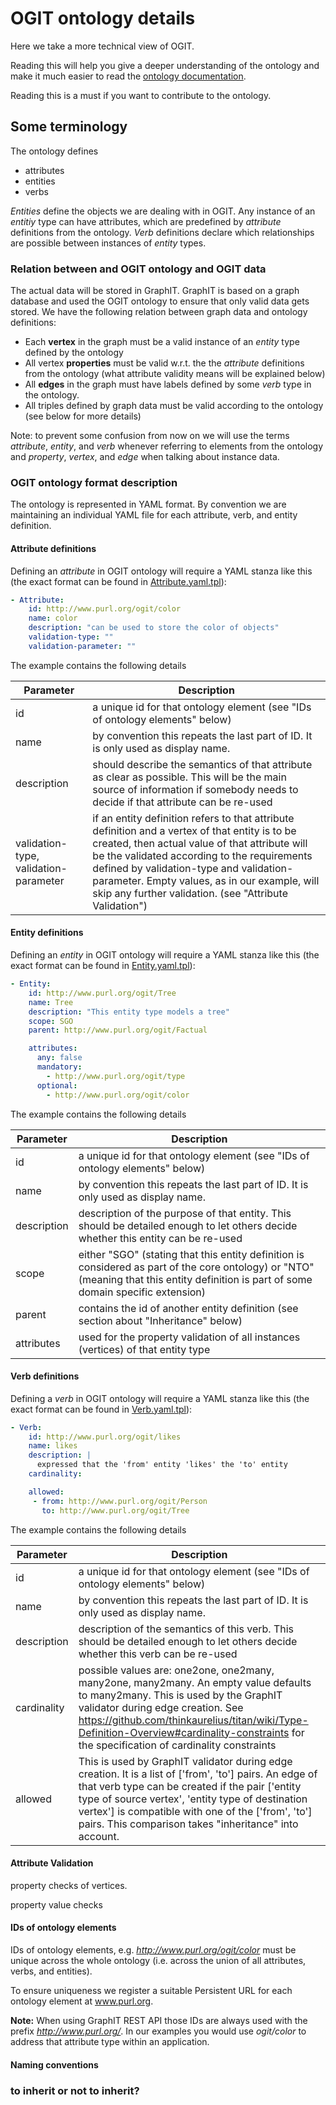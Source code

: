 # OGIT ontology details

Here we take a more technical view of OGIT. 

Reading this will help you give a deeper understanding of the ontology and make it much easier to read the [ontology documentation](https://autopilot.co/dev/doxygen-graphit).

Reading this is a must if you want to contribute to the ontology.

## Some terminology

The ontology defines
* attributes 
* entities
* verbs

_Entities_ define the objects we are dealing with in OGIT. Any instance of an _entitiy_ type can have attributes, which are predefined by _attribute_ definitions from the ontology.
_Verb_ definitions declare which relationships are possible between instances of _entity_ types.

### Relation between and OGIT ontology and OGIT data

The actual data will be stored in GraphIT. GraphIT is based on a graph database and used the OGIT ontology
to ensure that only valid data gets stored. We have the following relation between graph data and ontology definitions:
* Each **vertex** in the graph must be a valid instance of an _entity_ type defined by the ontology
* All vertex **properties** must be valid w.r.t. the the _attribute_ definitions from the ontology (what attribute validity means will be explained below)
* All **edges** in the graph must have labels defined by some _verb_ type in the ontology. 
* All triples defined by graph data must be valid according to the ontology (see below for more details)

Note: to prevent some confusion from now on we will use the terms _attribute_, _entity_, and _verb_ whenever referring to elements from the ontology and _property_, _vertex_, and _edge_ when talking about instance data.

### OGIT ontology format description

The ontology is represented in YAML format. By convention we are maintaining an individual YAML file for each attribute, verb, and entity definition. 

#### Attribute definitions

Defining an _attribute_ in OGIT ontology will require a YAML stanza like this (the exact format can be found in [Attribute.yaml.tpl](../blob/master/SGO/format/Attribute.yaml.tpl)):

```yaml
- Attribute:
    id: http://www.purl.org/ogit/color
    name: color
    description: "can be used to store the color of objects"
    validation-type: ""
    validation-parameter: ""
```

The example contains the following details

| Parameter | Description |
| --- | --- |
| id | a unique id for that ontology element (see "IDs of ontology elements" below) | 
| name | by convention this repeats the last part of ID. It is only used as display name. | 
| description | should describe the semantics of that attribute as clear as possible. This will be the main source of information if somebody needs to decide if that attribute can be re-used |
| validation-type, validation-parameter | if an entity definition refers to that attribute definition and a vertex of that entity is to be created, then actual value of that attribute will be the validated according to the requirements defined by validation-type and validation-parameter. Empty values, as in our example, will skip any further validation. (see "Attribute Validation") |

#### Entity definitions

Defining an _entity_ in OGIT ontology will require a YAML stanza like this (the exact format can be found in [Entity.yaml.tpl](../blob/master/SGO/format/Entity.yaml.tpl)):

```yaml
- Entity:
    id: http://www.purl.org/ogit/Tree
    name: Tree
    description: "This entity type models a tree"
    scope: SGO
    parent: http://www.purl.org/ogit/Factual

    attributes:
      any: false
      mandatory:
        - http://www.purl.org/ogit/type
      optional:
        - http://www.purl.org/ogit/color
```

The example contains the following details

| Parameter | Description |
| --- | --- |
| id | a unique id for that ontology element (see "IDs of ontology elements" below) | 
| name | by convention this repeats the last part of ID. It is only used as display name. |
| description | description of the purpose of that entity. This should be detailed enough to let others decide whether this entity can be re-used |
| scope | either "SGO" (stating that this entity definition is considered as part of the core ontology) or "NTO" (meaning that this entity definition is part of some domain specific extension) |
| parent | contains the id of another entity definition (see section about "Inheritance" below) |
| attributes | used for the property validation of all instances (vertices) of that entity type |  

#### Verb definitions

Defining a _verb_ in OGIT ontology will require a YAML stanza like this (the exact format can be found in [Verb.yaml.tpl](../blob/master/SGO/format/Verb.yaml.tpl)):

```yaml
- Verb:
    id: http://www.purl.org/ogit/likes
    name: likes
    description: |
      expressed that the 'from' entity 'likes' the 'to' entity
    cardinality: 

    allowed:
     - from: http://www.purl.org/ogit/Person
       to: http://www.purl.org/ogit/Tree
```
The example contains the following details

| Parameter | Description |
| --- | --- |
| id | a unique id for that ontology element (see "IDs of ontology elements" below) | 
| name | by convention this repeats the last part of ID. It is only used as display name. |
| description | description of the semantics of this verb. This should be detailed enough to let others decide whether this verb can be re-used |
| cardinality | possible values are: one2one, one2many, many2one, many2many. An empty value defaults to many2many. This is used by the GraphIT validator during edge creation. See https://github.com/thinkaurelius/titan/wiki/Type-Definition-Overview#cardinality-constraints for the specification of cardinality constraints |
| allowed | This is used by GraphIT validator during edge creation. It is a list of \['from', 'to'\] pairs. An edge of that verb type can be created if the pair \['entity type of source vertex', 'entity type of destination vertex'\] is compatible with one of the \['from', 'to'\] pairs. This comparison takes "inheritance" into account. |

#### Attribute Validation

property checks of vertices.

property value checks

#### IDs of ontology elements

IDs of ontology elements, e.g. _http://www.purl.org/ogit/color_ must be unique across the whole ontology (i.e. across the union of all attributes, verbs, and entities).

To ensure uniqueness we register a suitable Persistent URL for each ontology element at www.purl.org. 

**Note:** When using GraphIT REST API those IDs are always used with the prefix _http://www.purl.org/_. In our examples you would use _ogit/color_ to address that attribute type within an application.

#### Naming conventions

### to inherit or not to inherit?

